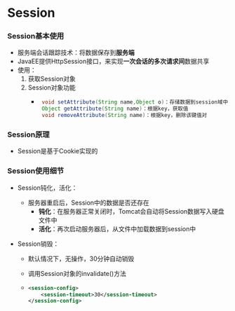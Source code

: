 # Session

### Session基本使用

- 服务端会话跟踪技术：将数据保存到**服务端**
- JavaEE提供HttpSession接口，来实现**一次会话的多次请求间**数据共享
- 使用：
  1. 获取Session对象
  2. Session对象功能
     - ```java
     	void setAttribute(String name,Object o)：存储数据到session域中
     	Object getAttribute(String name)：根据key，获取值
     	void removeAttribute(String name)：根据key，删除该键值对
     	```
     
     	



### Session原理

- Session是基于Cookie实现的



### Session使用细节

- Session钝化，活化：

  - 服务器重启后，Session中的数据是否还存在
    - **钝化**：在服务器正常关闭时，Tomcat会自动将Session数据写入硬盘文件中
    - **活化**：再次启动服务器后，从文件中加载数据到session中

- Session销毁：

  - 默认情况下，无操作，30分钟自动销毁

  - 调用Session对象的invalidate()方法

  - ```xml
    <session-config>
    	<session-timeout>30</session-timeout>
    </session-config>
    ```

    
